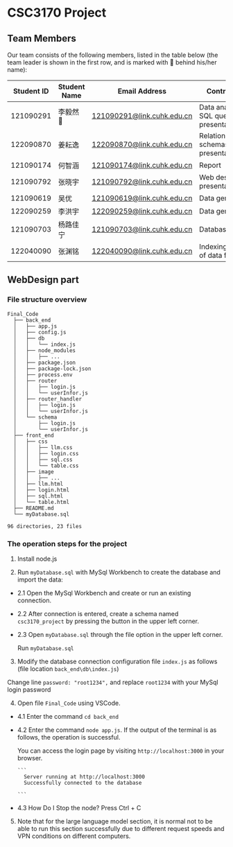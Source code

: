 # CSC3170 Project 

## Team Members

Our team consists of the following members, listed in the table below (the team leader is shown in the first row, and is marked with 🚩 behind his/her name):

| Student ID | Student Name   |       Email Address       |  Contribution |
| ---------- | ------------   | ------------------------- |------------------------- |
| 121090291  | 李毅然 🚩      | 121090291@link.cuhk.edu.cn  |Data analytic SQL queries and presentation|
| 122090870  | 姜耘逸         | 122090870@link.cuhk.edu.cn  | Relation schemas and presentation
| 121090174  | 何智涵         | 121090174@link.cuhk.edu.cn  |Report|
| 121090792  | 张晓宇         | 121090792@link.cuhk.edu.cn  | Web design and presentation  |
| 121090619  | 吴优           | 121090619@link.cuhk.edu.cn  | Data generation|
| 122090259  | 李洪宇         | 122090259@link.cuhk.edu.cn  |Data generation|
| 121090703  | 杨路佳宁       | 121090703@link.cuhk.edu.cn  | Database design|
| 122040090  | 张渊铭         | 122040090@link.cuhk.edu.cn  | Indexing/Hashing of data field |


## WebDesign part

### File structure overview

```
Final_Code
  ├── back_end
  │   ├── app.js
  │   ├── config.js
  │   ├── db
  │   │   └── index.js
  │   ├── node_modules
  │   │   ├── ...
  │   ├── package.json
  │   ├── package-lock.json
  │   ├── process.env
  │   ├── router
  │   │   ├── login.js
  │   │   └── userInfor.js
  │   ├── router_handler
  │   │   ├── login.js
  │   │   └── userInfor.js
  │   └── schema
  │       ├── login.js
  │       └── userInfor.js
  ├── front_end
  │   ├── css
  │   │   ├── llm.css
  │   │   ├── login.css
  │   │   ├── sql.css
  │   │   └── table.css
  │   ├── image
  │   │   ├── ...
  │   ├── llm.html
  │   ├── login.html
  │   ├── sql.html
  │   └── table.html
  ├── README.md
  └── myDatabase.sql

96 directories, 23 files

```


### The operation steps for the project

1. Install node.js

2. Run `myDatabase.sql` with MySql Workbench to create the database and import the data:

* 2.1 Open the MySql Workbench and create or run an existing connection.

* 2.2 After connection is entered, create a schema named `csc3170_project` by pressing the button in the upper left corner. 

* 2.3 Open `myDatabase.sql` through the file option in the upper left corner.

    Run `myDatabase.sql`

3. Modify the database connection configuration file `index.js` as follows (file location `back_end\db\index.js`)

  Change line `password: "root1234",` and replace `root1234` with your MySql login password

4. Open file `Final_Code` using VSCode.

* 4.1 Enter the command `cd back_end`

* 4.2 Enter the command `node app.js`. If the output of the terminal is as follows, the operation is successful.

  You can access the login page by visiting `http://localhost:3000` in your browser.

      ```
        Server running at http://localhost:3000
        Successfully connected to the database

      ```
* 4.3 How Do I Stop the node? Press Ctrl + C

5. Note that for the large language model section, it is normal not to be able to run this section successfully due to different request speeds and VPN conditions on different computers.
  

